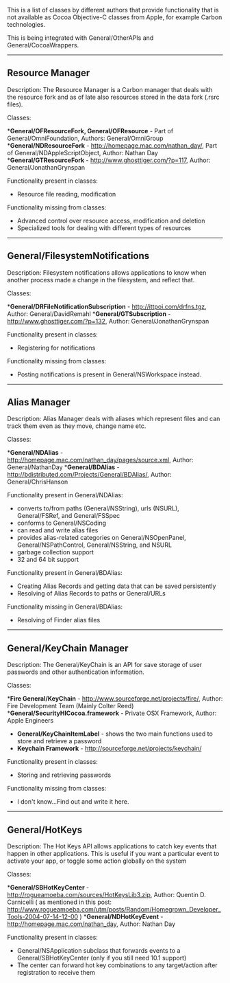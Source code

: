 This is a list of classes by different authors that provide functionality that is not available as Cocoa Objective-C classes from Apple, for example Carbon technologies.

This is being integrated with General/OtherAPIs and General/CocoaWrappers.

----
**Resource Manager**
----
Description: The Resource Manager is a Carbon manager that deals with the resource fork and as of late also resources stored in the data fork (.rsrc files).

Classes:

***General/OFResourceFork, General/OFResource** - Part of General/OmniFoundation, Authors: General/OmniGroup
***General/NDResourceFork** - http://homepage.mac.com/nathan_day/, Part of General/NDAppleScriptObject, Author: Nathan Day
***General/GTResourceFork** - http://www.ghosttiger.com/?p=117, Author: General/JonathanGrynspan

Functionality present in classes:

* Resource file reading, modification


Functionality missing from classes:

* Advanced control over resource access, modification and deletion
* Specialized tools for dealing with different types of resources


----
**General/FilesystemNotifications**
----
Description: Filesystem notifications allows applications to know when another process made a change in the filesystem, and reflect that.

Classes:

***General/DRFileNotificationSubscription** - http://ittpoi.com/drfns.tgz, Author: General/DavidRemahl
***General/GTSubscription** - http://www.ghosttiger.com/?p=132, Author: General/JonathanGrynspan

Functionality present in classes:

* Registering for notifications


Functionality missing from classes:

* Posting notifications is present in General/NSWorkspace instead.


----
**Alias Manager**
----
Description: Alias Manager deals with aliases which represent files and can track them even as they move, change name etc.

Classes:

***General/NDAlias** - http://homepage.mac.com/nathan_day/pages/source.xml, Author: General/NathanDay
***General/BDAlias** - http://bdistributed.com/Projects/General/BDAlias/, Author: General/ChrisHanson

Functionality present in General/NDAlias:


* converts to/from paths (General/NSString), urls (NSURL), General/FSRef, and General/FSSpec
* conforms to General/NSCoding
* can read and write alias files
* provides alias-related categories on General/NSOpenPanel, General/NSPathControl, General/NSString, and NSURL
* garbage collection support
* 32 and 64 bit support


Functionality present in General/BDAlias:


* Creating Alias Records and getting data that can be saved persistently
* Resolving of Alias Records to paths or General/URLs


Functionality missing in General/BDAlias:

* Resolving of Finder alias files



----
**General/KeyChain Manager**
----
Description: The General/KeyChain is an API for save storage of user passwords and other authentication information.

Classes:

***Fire General/KeyChain** - http://www.sourceforge.net/projects/fire/, Author: Fire Development Team (Mainly Colter Reed)
***General/SecurityHICocoa.framework** - Private OSX Framework, Author: Apple Engineers
* **General/KeyChainItemLabel** - shows the two main functions used to store and retrieve a password
* **Keychain Framework** - http://sourceforge.net/projects/keychain/

Functionality present in classes:

* Storing and retrieving passwords


Functionality missing from classes:

* I don't know...Find out and write it here.


----
**General/HotKeys**
----
Description: The Hot Keys API allows applications to catch key events that happen in other applications. This is useful if you want a particular event to activate your app, or toggle some action globally on the system

Classes:

***General/SBHotKeyCenter** - http://rogueamoeba.com/sources/HotKeysLib3.zip, Author: Quentin D. Carnicelli ( as mentioned in this post: http://www.rogueamoeba.com/utm/posts/Random/Homegrown_Developer_Tools-2004-07-14-12-00 )
***General/NDHotKeyEvent** - http://homepage.mac.com/nathan_day, Author: Nathan Day

Functionality present in classes:

* General/NSApplication subclass that forwards events to a General/SBHotKeyCenter (only if you still need 10.1 support)
* The center can forward hot key combinations to any target/action after registration to receive them